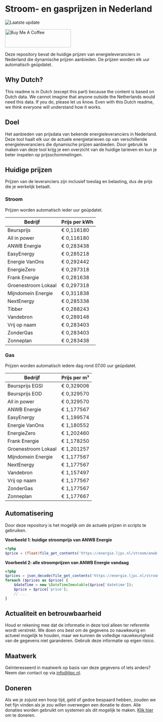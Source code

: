 # Stroom- en gasprijzen in Nederland

![Laatste update](https://img.shields.io/badge/laatste%20update-2025--10--08%2010%3A00%20CET-brightgreen)

<a href="https://www.buymeacoffee.com/Lars-" target="_blank"><img src="https://cdn.buymeacoffee.com/buttons/v2/default-orange.png" alt="Buy Me A Coffee" height="60" style="height: 60px !important;width: 217px !important;" ></a>

Deze repository bevat de huidige prijzen van energieleveranciers in Nederland die dynamische prijzen aanbieden. De prijzen worden elk uur automatisch geüpdatet.

## Why Dutch?

This readme is in Dutch (except this part) because the content is based on Dutch data. We cannot imagine that anyone outside the Netherlands would need this data. If you do, please let us know. Even with this Dutch readme, we think
everyone will understand how it works.

## Doel

Het aanbieden van prijsdata van bekende energieleveranciers in Nederland. Deze tool haalt elk uur de actuele energietarieven op van verschillende energieleveranciers die dynamische prijzen aanbieden. Door gebruik te maken van deze tool
krijg je een overzicht van de huidige tarieven en kun je beter inspelen op prijsschommelingen.

## Huidige prijzen

Prijzen van de leveranciers zijn inclusief toeslag en belasting, dus de prijs die je werkelijk betaalt.

### Stroom

Prijzen worden automatisch ieder uur geüpdatet.

 Bedrijf | Prijs per kWh 
---------|---------------
Beursprijs | € 0,116180
All in power | € 0,116180
ANWB Energie | € 0,283438
EasyEnergy | € 0,285218
Energie VanOns | € 0,292442
EnergieZero | € 0,297318
Frank Energie | € 0,281638
Groenestroom Lokaal | € 0,297318
Mijndomein Energie | € 0,311838
NextEnergy | € 0,285338
Tibber | € 0,288243
Vandebron | € 0,289148
Vrij op naam | € 0,283403
ZonderGas | € 0,283403
Zonneplan | € 0,283438


### Gas

Prijzen worden automatisch iedere dag rond 07.00 uur geüpdatet.

 Bedrijf | Prijs per m³ 
---------|--------------
Beursprijs EGSI | € 0,329006
Beursprijs EOD | € 0,329570
All in power | € 0,329570
ANWB Energie | € 1,177567
EasyEnergy | € 1,199574
Energie VanOns | € 1,180552
EnergieZero | € 1,202460
Frank Energie | € 1,178250
Groenestroom Lokaal | € 1,201257
Mijndomein Energie | € 1,177567
NextEnergy | € 1,177567
Vandebron | € 1,157497
Vrij op naam | € 1,177567
ZonderGas | € 1,177567
Zonneplan | € 1,177667


## Automatisering

Door deze repository is het mogelijk om de actuele prijzen in scripts te gebruiken.

**Voorbeeld 1: huidige stroomprijs van ANWB Energie**

```php
<?php
$price = (float)file_get_contents('https://energie.ljpc.nl/stroom/anwb-energie-nu.txt');

```

**Voorbeeld 2: alle stroomprijzen van ANWB Energie vandaag**

```php
<?php
$prices = json_decode(file_get_contents('https://energie.ljpc.nl/stroom/all-in-power-vandaag.json'),true);
foreach ($prices as $price) {
    $dateTime = new \DateTimeImmutable($price['datetime']);
    $price = $price['price'];
    // ...
}
```

## Actualiteit en betrouwbaarheid

Houd er rekening mee dat de informatie in deze tool alleen ter referentie wordt verstrekt. We doen ons best om de gegevens zo nauwkeurig en actueel mogelijk te houden, maar we kunnen de volledige nauwkeurigheid van de gegevens niet
garanderen. Gebruik deze informatie op eigen risico.

## Maatwerk

Geïnteresseerd in maatwerk op basis van deze gegevens of iets anders? Neem dan contact op
via [info@ljpc.nl](mailto:info@ljpc.nl?subject=Energie%20prijzen).

## Doneren

Als we je zojuist een hoop tijd, geld of gedoe bespaard hebben, zouden we het fijn vinden als je zou willen overwegen een
donatie te doen. Alle donaties worden gebruikt om systemen als dit mogelijk te
maken. [Klik hier](https://www.buymeacoffee.com/Lars-) om te doneren.
